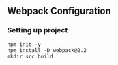 ## Webpack Configuration ##

### Setting up project

```
npm init -y
npm install -D webpack@2.2
mkdir src build
```
